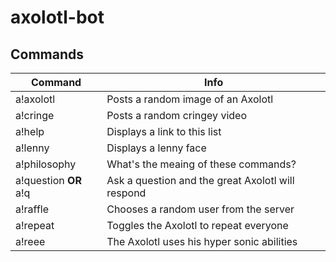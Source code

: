 # axolotl-bot

## Commands

| Command  | Info |
| ------------- | ------------- |
| a!axolotl  | Posts a random image of an Axolotl |
| a!cringe  | Posts a random cringey video |
| a!help  | Displays a link to this list |
| a!lenny | Displays a lenny face |
| a!philosophy | What's the meaing of these commands? |
| a!question **OR** a!q | Ask a question and the great Axolotl will respond |
| a!raffle | Chooses a random user from the server |
| a!repeat | Toggles the Axolotl to repeat everyone |
| a!reee | The Axolotl uses his hyper sonic abilities |
